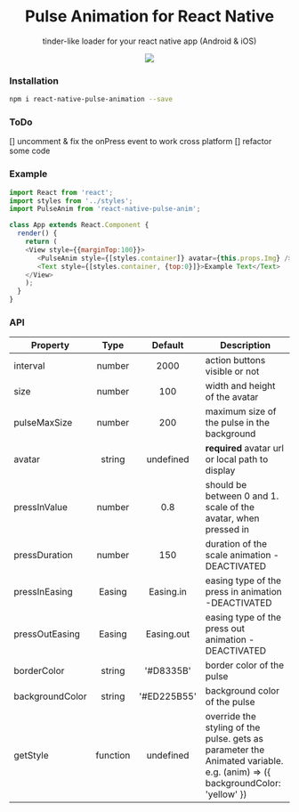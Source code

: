 <h1 align="center">Pulse Animation for React Native</h1>
<p align="center">tinder-like loader for your react native app (Android & iOS)</p>

<p align="center">
  <img src="http://i.giphy.com/l0MYz2cMbOryuyPZu.gif" />
</p>

### Installation
```bash
npm i react-native-pulse-animation --save
```

### ToDo
[] uncomment & fix the onPress event to work cross platform
[] refactor some code


### Example

```js
import React from 'react';
import styles from '../styles';
import PulseAnim from 'react-native-pulse-anim';

class App extends React.Component {
  render() {
    return (
    <View style={{marginTop:100}}>
       <PulseAnim style={[styles.container]} avatar={this.props.Img} />
	   <Text style={[styles.container, {top:0}]}>Example Text</Text>
	</View>
    );
  }
}
```


### API

| Property       | Type          | Default             | Description |
| -------------  |:-------------:|:------------:       | ----------- |
| interval       | number        | 2000                | action buttons visible or not
| size           | number        | 100                 | width and height of the avatar
| pulseMaxSize   | number        | 200                 | maximum size of the pulse in the background
| avatar         | string        | undefined           | **required** avatar url or local path to display
| pressInValue   | number        | 0.8                 | should be between 0 and 1. scale of the avatar, when pressed in
| pressDuration  | number        | 150                 | duration of the scale animation -DEACTIVATED 
| pressInEasing  | Easing        | Easing.in           | easing type of the press in animation -DEACTIVATED 
| pressOutEasing | Easing        | Easing.out          | easing type of the press out animation -DEACTIVATED 
| borderColor    | string        | '#D8335B'           | border color of the pulse
| backgroundColor| string        | '#ED225B55'         | background color of the pulse
| getStyle       | function      | undefined           | override the styling of the pulse. gets as parameter the Animated variable. e.g. (anim) => ({ backgroundColor: 'yellow' })
